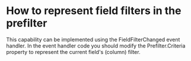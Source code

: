 # How to represent field filters in the prefilter


<p>This capability can be implemented using the FieldFilterChanged event handler. In the event handler code you should modify the Prefilter.Criteria property to represent the current field's (column) filter.</p>

<br/>


